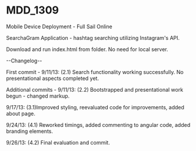 MDD_1309
========

Mobile Device Deployment - Full Sail Online

SearchaGram Application - hashtag searching utilizing Instagram's API.

Download and run index.html from folder.  No need for local server.

--Changelog--

First commit - 9/11/13: (2.1) Search functionality working successfully.  No presentational aspects completed yet.

Additional commits - 9/11/13: (2.2) Bootstrapped and presentational work begun - changed markup.

9/17/13:  (3.1)Improved styling, reevaluated code for improvements, added about page.

9/24/13: (4.1) Reworked timings, added commenting to angular code, added branding elements.

9/26/13: (4.2) Final evaluation and commit.
